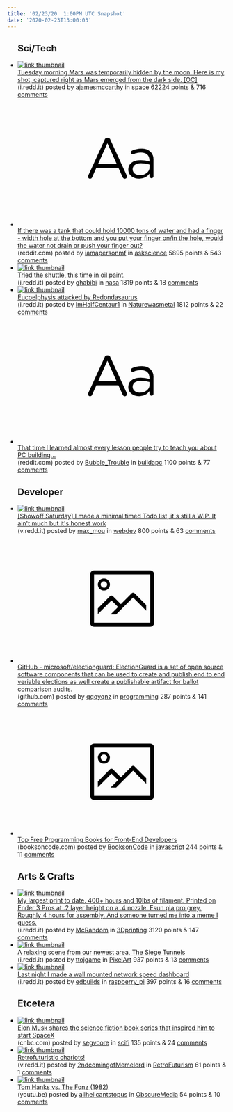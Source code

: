 ```yaml
---
title: '02/23/20  1:00PM UTC Snapshot'
date: '2020-02-23T13:00:03'
---
```

<ul>
<h2>Sci/Tech</h2>

<li><a href='https://i.redd.it/clr0xjl49ki41.jpg'><img src='https://b.thumbs.redditmedia.com/RZc8SywUowlRTDSu3-6CkbfBHklEIE3eLIW2WdprThU.jpg' alt='link thumbnail'></a><div><div class='linkTitle'><a href='https://i.redd.it/clr0xjl49ki41.jpg'>Tuesday morning Mars was temporarily hidden by the moon. Here is my shot, captured right as Mars emerged from the dark side. [OC]</a></div>(i.redd.it) posted by <a href='https://www.reddit.com/user/ajamesmccarthy'>ajamesmccarthy</a> in <a href='https://www.reddit.com/r/space'>space</a> 62224 points & 716 <a href='https://www.reddit.com/r/space/comments/f819o8/tuesday_morning_mars_was_temporarily_hidden_by/'>comments</a></div></li>

<li><a href='https://www.reddit.com/r/askscience/comments/f7ymun/if_there_was_a_tank_that_could_hold_10000_tons_of/'><svg version='1.1' viewBox='-34 -12 104 64' preserveAspectRatio='xMidYMid slice' xmlns='http://www.w3.org/2000/svg' xmlns:xlink='http://www.w3.org/1999/xlink'>
    <title>text link thumbnail</title>
    <path d='M12.19,8.84a1.45,1.45,0,0,0-1.4-1h-.12a1.46,1.46,0,0,0-1.42,1L1.14,26.56a1.29,1.29,0,0,0-.14.59,1,1,0,0,0,1,1,1.12,1.12,0,0,0,1.08-.77l2.08-4.65h11l2.08,4.59a1.24,1.24,0,0,0,1.12.83,1.08,1.08,0,0,0,1.08-1.08,1.64,1.64,0,0,0-.14-.57ZM6.08,20.71l4.59-10.22,4.6,10.22Z'>
    </path>
    <path d='M32.24,14.78A6.35,6.35,0,0,0,27.6,13.2a11.36,11.36,0,0,0-4.7,1,1,1,0,0,0-.58.89,1,1,0,0,0,.94.92,1.23,1.23,0,0,0,.39-.08,8.87,8.87,0,0,1,3.72-.81c2.7,0,4.28,1.33,4.28,3.92v.5a15.29,15.29,0,0,0-4.42-.61c-3.64,0-6.14,1.61-6.14,4.64v.05c0,2.95,2.7,4.48,5.37,4.48a6.29,6.29,0,0,0,5.19-2.48V26.9a1,1,0,0,0,1,1,1,1,0,0,0,1-1.06V19A5.71,5.71,0,0,0,32.24,14.78Zm-.56,7.7c0,2.28-2.17,3.89-4.81,3.89-1.94,0-3.61-1.06-3.61-2.86v-.06c0-1.8,1.5-3,4.2-3a15.2,15.2,0,0,1,4.22.61Z'>
    </path>
    </svg></a><div><div class='linkTitle'><a href='https://www.reddit.com/r/askscience/comments/f7ymun/if_there_was_a_tank_that_could_hold_10000_tons_of/'>If there was a tank that could hold 10000 tons of water and had a finger - width hole at the bottom and you put your finger on/in the hole, would the water not drain or push your finger out?</a></div>(reddit.com) posted by <a href='https://www.reddit.com/user/iamapersonmf'>iamapersonmf</a> in <a href='https://www.reddit.com/r/askscience'>askscience</a> 5895 points & 543 <a href='https://www.reddit.com/r/askscience/comments/f7ymun/if_there_was_a_tank_that_could_hold_10000_tons_of/'>comments</a></div></li>

<li><a href='https://i.redd.it/ny4mgdckhki41.jpg'><img src='https://b.thumbs.redditmedia.com/mSbnfYtar4ePYr-PqBfrGh7B9iVOcE8x7bUNQpiVoGk.jpg' alt='link thumbnail'></a><div><div class='linkTitle'><a href='https://i.redd.it/ny4mgdckhki41.jpg'>Tried the shuttle, this time in oil paint.</a></div>(i.redd.it) posted by <a href='https://www.reddit.com/user/ghabibi'>ghabibi</a> in <a href='https://www.reddit.com/r/nasa'>nasa</a> 1819 points & 18 <a href='https://www.reddit.com/r/nasa/comments/f81jq8/tried_the_shuttle_this_time_in_oil_paint/'>comments</a></div></li>

<li><a href='https://i.redd.it/te2swjgqfii41.jpg'><img src='https://a.thumbs.redditmedia.com/3GTebQjIG4aKkyFEV-TLOwxW_bTHChj6RqAKF_sKys8.jpg' alt='link thumbnail'></a><div><div class='linkTitle'><a href='https://i.redd.it/te2swjgqfii41.jpg'>Eucoelphysis attacked by Redondasaurus</a></div>(i.redd.it) posted by <a href='https://www.reddit.com/user/ImHalfCentaur1'>ImHalfCentaur1</a> in <a href='https://www.reddit.com/r/Naturewasmetal'>Naturewasmetal</a> 1812 points & 22 <a href='https://www.reddit.com/r/Naturewasmetal/comments/f7vn1n/eucoelphysis_attacked_by_redondasaurus/'>comments</a></div></li>

<li><a href='https://www.reddit.com/r/buildapc/comments/f842vw/that_time_i_learned_almost_every_lesson_people/'><svg version='1.1' viewBox='-34 -12 104 64' preserveAspectRatio='xMidYMid slice' xmlns='http://www.w3.org/2000/svg' xmlns:xlink='http://www.w3.org/1999/xlink'>
    <title>text link thumbnail</title>
    <path d='M12.19,8.84a1.45,1.45,0,0,0-1.4-1h-.12a1.46,1.46,0,0,0-1.42,1L1.14,26.56a1.29,1.29,0,0,0-.14.59,1,1,0,0,0,1,1,1.12,1.12,0,0,0,1.08-.77l2.08-4.65h11l2.08,4.59a1.24,1.24,0,0,0,1.12.83,1.08,1.08,0,0,0,1.08-1.08,1.64,1.64,0,0,0-.14-.57ZM6.08,20.71l4.59-10.22,4.6,10.22Z'>
    </path>
    <path d='M32.24,14.78A6.35,6.35,0,0,0,27.6,13.2a11.36,11.36,0,0,0-4.7,1,1,1,0,0,0-.58.89,1,1,0,0,0,.94.92,1.23,1.23,0,0,0,.39-.08,8.87,8.87,0,0,1,3.72-.81c2.7,0,4.28,1.33,4.28,3.92v.5a15.29,15.29,0,0,0-4.42-.61c-3.64,0-6.14,1.61-6.14,4.64v.05c0,2.95,2.7,4.48,5.37,4.48a6.29,6.29,0,0,0,5.19-2.48V26.9a1,1,0,0,0,1,1,1,1,0,0,0,1-1.06V19A5.71,5.71,0,0,0,32.24,14.78Zm-.56,7.7c0,2.28-2.17,3.89-4.81,3.89-1.94,0-3.61-1.06-3.61-2.86v-.06c0-1.8,1.5-3,4.2-3a15.2,15.2,0,0,1,4.22.61Z'>
    </path>
    </svg></a><div><div class='linkTitle'><a href='https://www.reddit.com/r/buildapc/comments/f842vw/that_time_i_learned_almost_every_lesson_people/'>That time I learned almost every lesson people try to teach you about PC building...</a></div>(reddit.com) posted by <a href='https://www.reddit.com/user/Bubble_Trouble'>Bubble_Trouble</a> in <a href='https://www.reddit.com/r/buildapc'>buildapc</a> 1100 points & 77 <a href='https://www.reddit.com/r/buildapc/comments/f842vw/that_time_i_learned_almost_every_lesson_people/'>comments</a></div></li>

<h2>Developer</h2>

<li><a href='https://v.redd.it/8ou8pbsijji41'><img src='https://b.thumbs.redditmedia.com/lmI05lbQ4jr6XivxnWlhGyDsMbpj2Yg6lHdrtCQynno.jpg' alt='link thumbnail'></a><div><div class='linkTitle'><a href='https://v.redd.it/8ou8pbsijji41'>[Showoff Saturday] I made a minimal timed Todo list, it's still a WIP. It ain't much but it's honest work</a></div>(v.redd.it) posted by <a href='https://www.reddit.com/user/max_mou'>max_mou</a> in <a href='https://www.reddit.com/r/webdev'>webdev</a> 800 points & 63 <a href='https://www.reddit.com/r/webdev/comments/f7yx9p/showoff_saturday_i_made_a_minimal_timed_todo_list/'>comments</a></div></li>

<li><a href='https://github.com/microsoft/electionguard'><svg version='1.1' viewBox='-34 -14 104 64' preserveAspectRatio='xMidYMid meet' xmlns='http://www.w3.org/2000/svg' xmlns:xlink='http://www.w3.org/1999/xlink'>
    <title>link thumbnail</title>
    <path d='M32,4H4A2,2,0,0,0,2,6V30a2,2,0,0,0,2,2H32a2,2,0,0,0,2-2V6A2,2,0,0,0,32,4ZM4,30V6H32V30Z'></path>
    <path d='M8.92,14a3,3,0,1,0-3-3A3,3,0,0,0,8.92,14Zm0-4.6A1.6,1.6,0,1,1,7.33,11,1.6,1.6,0,0,1,8.92,9.41Z'></path>
    <path d='M22.78,15.37l-5.4,5.4-4-4a1,1,0,0,0-1.41,0L5.92,22.9v2.83l6.79-6.79L16,22.18l-3.75,3.75H15l8.45-8.45L30,24V21.18l-5.81-5.81A1,1,0,0,0,22.78,15.37Z'></path>
    </svg></a><div><div class='linkTitle'><a href='https://github.com/microsoft/electionguard'>GitHub - microsoft/electionguard: ElectionGuard is a set of open source software components that can be used to create and publish end to end veriable elections as well create a publishable artifact for ballot comparison audits.</a></div>(github.com) posted by <a href='https://www.reddit.com/user/qqqyqnz'>qqqyqnz</a> in <a href='https://www.reddit.com/r/programming'>programming</a> 287 points & 141 <a href='https://www.reddit.com/r/programming/comments/f7upm2/github_microsoftelectionguard_electionguard_is_a/'>comments</a></div></li>

<li><a href='https://booksoncode.com/articles/free-programming-books-for-front-end-developers'><svg version='1.1' viewBox='-34 -14 104 64' preserveAspectRatio='xMidYMid meet' xmlns='http://www.w3.org/2000/svg' xmlns:xlink='http://www.w3.org/1999/xlink'>
    <title>link thumbnail</title>
    <path d='M32,4H4A2,2,0,0,0,2,6V30a2,2,0,0,0,2,2H32a2,2,0,0,0,2-2V6A2,2,0,0,0,32,4ZM4,30V6H32V30Z'></path>
    <path d='M8.92,14a3,3,0,1,0-3-3A3,3,0,0,0,8.92,14Zm0-4.6A1.6,1.6,0,1,1,7.33,11,1.6,1.6,0,0,1,8.92,9.41Z'></path>
    <path d='M22.78,15.37l-5.4,5.4-4-4a1,1,0,0,0-1.41,0L5.92,22.9v2.83l6.79-6.79L16,22.18l-3.75,3.75H15l8.45-8.45L30,24V21.18l-5.81-5.81A1,1,0,0,0,22.78,15.37Z'></path>
    </svg></a><div><div class='linkTitle'><a href='https://booksoncode.com/articles/free-programming-books-for-front-end-developers'>Top Free Programming Books for Front-End Developers</a></div>(booksoncode.com) posted by <a href='https://www.reddit.com/user/BooksonCode'>BooksonCode</a> in <a href='https://www.reddit.com/r/javascript'>javascript</a> 244 points & 11 <a href='https://www.reddit.com/r/javascript/comments/f807cu/top_free_programming_books_for_frontend_developers/'>comments</a></div></li>

<h2>Arts & Crafts</h2>

<li><a href='https://i.redd.it/89erdwsy7ji41.jpg'><img src='https://a.thumbs.redditmedia.com/BKLjPay12LTmPqrMwS0trrNzYZOfxC8DJcEjncRcZt4.jpg' alt='link thumbnail'></a><div><div class='linkTitle'><a href='https://i.redd.it/89erdwsy7ji41.jpg'>My largest print to date. 400+ hours and 10lbs of filament. Printed on Ender 3 Pros at .2 layer height on a .4 nozzle. Esun pla pro grey. Roughly 4 hours for assembly. And someone turned me into a meme I guess.</a></div>(i.redd.it) posted by <a href='https://www.reddit.com/user/McRandom'>McRandom</a> in <a href='https://www.reddit.com/r/3Dprinting'>3Dprinting</a> 3120 points & 147 <a href='https://www.reddit.com/r/3Dprinting/comments/f7xyhj/my_largest_print_to_date_400_hours_and_10lbs_of/'>comments</a></div></li>

<li><a href='https://i.redd.it/v3a1x5mf2ii41.gif'><img src='https://b.thumbs.redditmedia.com/UcSka-iZ1ucXZcFfg3fPVnKqEgqmMWpQXj9Wu7M_o0w.jpg' alt='link thumbnail'></a><div><div class='linkTitle'><a href='https://i.redd.it/v3a1x5mf2ii41.gif'>A relaxing scene from our newest area, The Siege Tunnels</a></div>(i.redd.it) posted by <a href='https://www.reddit.com/user/ttojgame'>ttojgame</a> in <a href='https://www.reddit.com/r/PixelArt'>PixelArt</a> 937 points & 13 <a href='https://www.reddit.com/r/PixelArt/comments/f7uk7c/a_relaxing_scene_from_our_newest_area_the_siege/'>comments</a></div></li>

<li><a href='https://i.redd.it/xu6qhxtf7ni41.jpg'><img src='https://b.thumbs.redditmedia.com/LZpsuHrn_x7H0l7gh4lmQEICtviLqW-7xEcRs73NhxA.jpg' alt='link thumbnail'></a><div><div class='linkTitle'><a href='https://i.redd.it/xu6qhxtf7ni41.jpg'>Last night I made a wall mounted network speed dashboard</a></div>(i.redd.it) posted by <a href='https://www.reddit.com/user/edbuilds'>edbuilds</a> in <a href='https://www.reddit.com/r/raspberry_pi'>raspberry_pi</a> 397 points & 16 <a href='https://www.reddit.com/r/raspberry_pi/comments/f87cju/last_night_i_made_a_wall_mounted_network_speed/'>comments</a></div></li>

<h2>Etcetera</h2>

<li><a href='https://www.cnbc.com/2020/02/21/elon-musk-recommends-science-fiction-book-series-that-inspired-spacex.html'><img src='https://a.thumbs.redditmedia.com/xeh_nsRacgpY2E4ANZg5liNWGy7i3oA9U8DaUrNVwB8.jpg' alt='link thumbnail'></a><div><div class='linkTitle'><a href='https://www.cnbc.com/2020/02/21/elon-musk-recommends-science-fiction-book-series-that-inspired-spacex.html'>Elon Musk shares the science fiction book series that inspired him to start SpaceX</a></div>(cnbc.com) posted by <a href='https://www.reddit.com/user/segvcore'>segvcore</a> in <a href='https://www.reddit.com/r/scifi'>scifi</a> 135 points & 24 <a href='https://www.reddit.com/r/scifi/comments/f7yvig/elon_musk_shares_the_science_fiction_book_series/'>comments</a></div></li>

<li><a href='https://v.redd.it/xrcmaiibqli41'><img src='https://b.thumbs.redditmedia.com/BM6-ZFbHm-jsiv08tkc18TYerTaBkypRORukQw0BHRE.jpg' alt='link thumbnail'></a><div><div class='linkTitle'><a href='https://v.redd.it/xrcmaiibqli41'>Retrofuturistic chariots!</a></div>(v.redd.it) posted by <a href='https://www.reddit.com/user/2ndcomingofMemelord'>2ndcomingofMemelord</a> in <a href='https://www.reddit.com/r/RetroFuturism'>RetroFuturism</a> 61 points & 1 <a href='https://www.reddit.com/r/RetroFuturism/comments/f8792z/retrofuturistic_chariots/'>comments</a></div></li>

<li><a href='https://youtu.be/LeL5m1GPurM'><img src='https://b.thumbs.redditmedia.com/lPVVlsvj6pjVJB6es2CZhoZFvBti24wei-P_kPEWBOw.jpg' alt='link thumbnail'></a><div><div class='linkTitle'><a href='https://youtu.be/LeL5m1GPurM'>Tom Hanks vs. The Fonz (1982)</a></div>(youtu.be) posted by <a href='https://www.reddit.com/user/allhellcantstopus'>allhellcantstopus</a> in <a href='https://www.reddit.com/r/ObscureMedia'>ObscureMedia</a> 54 points & 10 <a href='https://www.reddit.com/r/ObscureMedia/comments/f7yxwb/tom_hanks_vs_the_fonz_1982/'>comments</a></div></li>

</ul>
